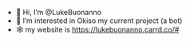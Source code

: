 - 👋 Hi, I’m @LukeBuonanno
- 👀 I’m interested in Okiso my current project (a bot)
- 🕸️ my website is https://lukebuonanno.carrd.co/#

